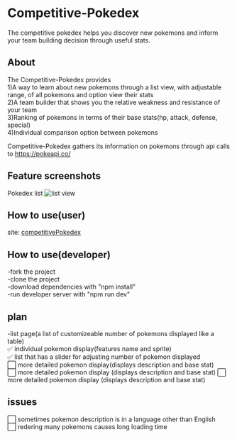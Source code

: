 # Competitive-Pokedex

The competitive pokedex helps you discover new pokemons and inform your team building decision through useful stats.

## About  
The Competitive-Pokedex provides  
1)A way to learn about new pokemons through a list view, with adjustable range, of all pokemons and option view their stats  
2)A team builder that shows you the relative weakness and resistance of your team  
3)Ranking of pokemons in terms of their base stats(hp, attack, defense, special)  
4)Individual comparison option between pokemons  

Competitive-Pokedex gathers its information on pokemons through api calls to https://pokeapi.co/

## Feature screenshots
Pokedex list
![list view](./src/assets/listView.png "pokedex list")

## How to use(user)
site: [competitivePokedex]([https://competitivepokedex.netlify.app/](https://competitive-pokedex-nu.vercel.app/))

## How to use(developer)
-fork the project  
-clone the project  
-download dependencies with "npm install"  
-run developer server with "npm run dev"  


## plan
-list page(a list of customizeable number of pokemons displayed like a table)  
:white_check_mark: individual pokemon display(features name and sprite)  
:white_check_mark: list that has a slider for adjusting number of pokemon displayed  
:white_large_square: more detailed pokemon display(displays description and base stat)  
:white_large_square: more detailed pokemon display (displays description and base stat)
:white_large_square: more detailed pokemon display (displays description and base stat)

## issues
⬜ sometimes pokemon description is in a language other than English  
⬜ redering many pokemons causes long loading time
